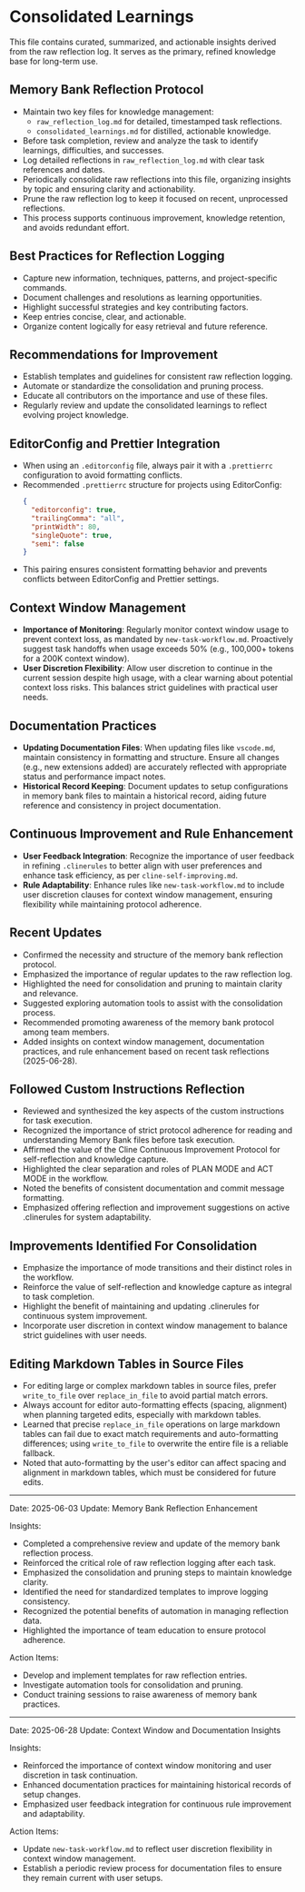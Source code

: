 # Consolidated Learnings

This file contains curated, summarized, and actionable insights derived from the raw reflection log. It serves as the
primary, refined knowledge base for long-term use.

## Memory Bank Reflection Protocol

- Maintain two key files for knowledge management:
  - `raw_reflection_log.md` for detailed, timestamped task reflections.
  - `consolidated_learnings.md` for distilled, actionable knowledge.
- Before task completion, review and analyze the task to identify learnings, difficulties, and successes.
- Log detailed reflections in `raw_reflection_log.md` with clear task references and dates.
- Periodically consolidate raw reflections into this file, organizing insights by topic and ensuring clarity and
  actionability.
- Prune the raw reflection log to keep it focused on recent, unprocessed reflections.
- This process supports continuous improvement, knowledge retention, and avoids redundant effort.

## Best Practices for Reflection Logging

- Capture new information, techniques, patterns, and project-specific commands.
- Document challenges and resolutions as learning opportunities.
- Highlight successful strategies and key contributing factors.
- Keep entries concise, clear, and actionable.
- Organize content logically for easy retrieval and future reference.

## Recommendations for Improvement

- Establish templates and guidelines for consistent raw reflection logging.
- Automate or standardize the consolidation and pruning process.
- Educate all contributors on the importance and use of these files.
- Regularly review and update the consolidated learnings to reflect evolving project knowledge.

## EditorConfig and Prettier Integration

- When using an `.editorconfig` file, always pair it with a `.prettierrc` configuration to avoid formatting conflicts.
- Recommended `.prettierrc` structure for projects using EditorConfig:
  ```json
  {
    "editorconfig": true,
    "trailingComma": "all",
    "printWidth": 80,
    "singleQuote": true,
    "semi": false
  }
  ```
- This pairing ensures consistent formatting behavior and prevents conflicts between EditorConfig and Prettier settings.

## Context Window Management

- **Importance of Monitoring**: Regularly monitor context window usage to prevent context loss, as mandated by
  `new-task-workflow.md`. Proactively suggest task handoffs when usage exceeds 50% (e.g., 100,000+ tokens for a 200K
  context window).
- **User Discretion Flexibility**: Allow user discretion to continue in the current session despite high usage, with a
  clear warning about potential context loss risks. This balances strict guidelines with practical user needs.

## Documentation Practices

- **Updating Documentation Files**: When updating files like `vscode.md`, maintain consistency in formatting and
  structure. Ensure all changes (e.g., new extensions added) are accurately reflected with appropriate status and
  performance impact notes.
- **Historical Record Keeping**: Document updates to setup configurations in memory bank files to maintain a historical
  record, aiding future reference and consistency in project documentation.

## Continuous Improvement and Rule Enhancement

- **User Feedback Integration**: Recognize the importance of user feedback in refining `.clinerules` to better align
  with user preferences and enhance task efficiency, as per `cline-self-improving.md`.
- **Rule Adaptability**: Enhance rules like `new-task-workflow.md` to include user discretion clauses for context window
  management, ensuring flexibility while maintaining protocol adherence.

## Recent Updates

- Confirmed the necessity and structure of the memory bank reflection protocol.
- Emphasized the importance of regular updates to the raw reflection log.
- Highlighted the need for consolidation and pruning to maintain clarity and relevance.
- Suggested exploring automation tools to assist with the consolidation process.
- Recommended promoting awareness of the memory bank protocol among team members.
- Added insights on context window management, documentation practices, and rule enhancement based on recent task
  reflections (2025-06-28).

## Followed Custom Instructions Reflection

- Reviewed and synthesized the key aspects of the custom instructions for task execution.
- Recognized the importance of strict protocol adherence for reading and understanding Memory Bank files before task
  execution.
- Affirmed the value of the Cline Continuous Improvement Protocol for self-reflection and knowledge capture.
- Highlighted the clear separation and roles of PLAN MODE and ACT MODE in the workflow.
- Noted the benefits of consistent documentation and commit message formatting.
- Emphasized offering reflection and improvement suggestions on active .clinerules for system adaptability.

## Improvements Identified For Consolidation

- Emphasize the importance of mode transitions and their distinct roles in the workflow.
- Reinforce the value of self-reflection and knowledge capture as integral to task completion.
- Highlight the benefit of maintaining and updating .clinerules for continuous system improvement.
- Incorporate user discretion in context window management to balance strict guidelines with user needs.

## Editing Markdown Tables in Source Files

- For editing large or complex markdown tables in source files, prefer `write_to_file` over `replace_in_file` to avoid
  partial match errors.
- Always account for editor auto-formatting effects (spacing, alignment) when planning targeted edits, especially with
  markdown tables.
- Learned that precise `replace_in_file` operations on large markdown tables can fail due to exact match requirements
  and auto-formatting differences; using `write_to_file` to overwrite the entire file is a reliable fallback.
- Noted that auto-formatting by the user's editor can affect spacing and alignment in markdown tables, which must be
  considered for future edits.

---

Date: 2025-06-03 Update: Memory Bank Reflection Enhancement

Insights:

- Completed a comprehensive review and update of the memory bank reflection process.
- Reinforced the critical role of raw reflection logging after each task.
- Emphasized the consolidation and pruning steps to maintain knowledge clarity.
- Identified the need for standardized templates to improve logging consistency.
- Recognized the potential benefits of automation in managing reflection data.
- Highlighted the importance of team education to ensure protocol adherence.

Action Items:

- Develop and implement templates for raw reflection entries.
- Investigate automation tools for consolidation and pruning.
- Conduct training sessions to raise awareness of memory bank practices.

---

Date: 2025-06-28 Update: Context Window and Documentation Insights

Insights:

- Reinforced the importance of context window monitoring and user discretion in task continuation.
- Enhanced documentation practices for maintaining historical records of setup changes.
- Emphasized user feedback integration for continuous rule improvement and adaptability.

Action Items:

- Update `new-task-workflow.md` to reflect user discretion flexibility in context window management.
- Establish a periodic review process for documentation files to ensure they remain current with user setups.
